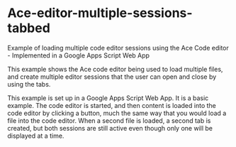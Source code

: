 # Ace-editor-multiple-sessions-tabbed
Example of loading multiple code editor sessions using the Ace Code editor - Implemented in a Google Apps Script Web App

This example shows the Ace code editor being used to load multiple files,
and create multiple editor sessions that the user can open and close
by using the tabs.

This example is set up in a Google Apps Script Web App.
It is a basic example.
The code editor is started, and then content is loaded into the code editor
by clicking a button, much the same way that you would load a file into the code editor.
When a second file is loaded, a second tab is created, but both sessions are still active
even though only one will be displayed at a time.

